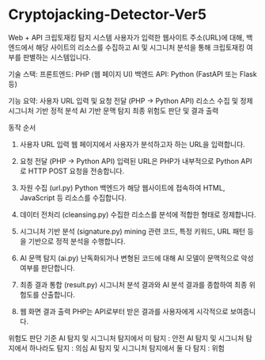 # Cryptojacking-Detector-Ver5

Web + API 크립토재킹 탐지 시스템
사용자가 입력한 웹사이트 주소(URL)에 대해, 백엔드에서 해당 사이트의 리소스를 수집하고 AI 및 시그니처 분석을 통해 크립토재킹 여부를 판별하는 시스템입니다.

기술 스택:
프론트엔드: PHP (웹 페이지 UI)
백엔드 API: Python (FastAPI 또는 Flask 등)

기능 요약:
사용자 URL 입력 및 요청 전달 (PHP → Python API)
리소스 수집 및 정제
시그니처 기반 정적 분석
AI 기반 문맥 탐지
최종 위험도 판단 및 결과 출력

동작 순서

1. 사용자 URL 입력
웹 페이지에서 사용자가 분석하고자 하는 URL을 입력합니다.

2. 요청 전달 (PHP → Python API)
입력된 URL은 PHP가 내부적으로 Python API로 HTTP POST 요청을 전송합니다.

3. 자원 수집 (url.py)
Python 백엔드가 해당 웹사이트에 접속하여 HTML, JavaScript 등 리소스를 수집합니다.

4. 데이터 전처리 (cleansing.py)
수집한 리소스를 분석에 적합한 형태로 정제합니다.

5. 시그니처 기반 분석 (signature.py)
mining 관련 코드, 특정 키워드, URL 패턴 등을 기반으로 정적 분석을 수행합니다.

6. AI 문맥 탐지 (ai.py)
난독화되거나 변형된 코드에 대해 AI 모델이 문맥적으로 악성 여부를 판단합니다.

7. 최종 결과 통합 (result.py)
시그니처 분석 결과와 AI 분석 결과를 종합하여 최종 위험도를 산출합니다.

8. 웹 화면 결과 출력
PHP는 API로부터 받은 결과를 사용자에게 시각적으로 보여줍니다.

위험도 판단 기준
AI 탐지 및 시그니처 탐지에서 미 탐지 : 안전
AI 탐지 및 시그니처 탐지에서 하나라도 탐지 : 의심
AI 탐지 및 시그니처 탐지에서 둘 다 탐지 : 위험
